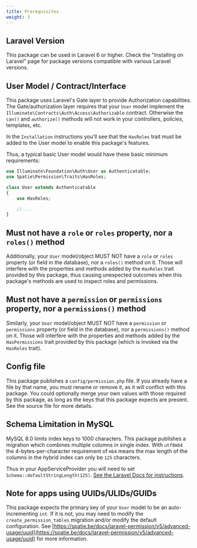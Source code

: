 ```yaml
---
title: Prerequisites
weight: 3
---
```


## Laravel Version

This package can be used in Laravel 6 or higher. Check the "Installing on Laravel" page for package versions compatible with various Laravel versions.

## User Model / Contract/Interface

This package uses Laravel's Gate layer to provide Authorization capabilities.
The Gate/authorization layer requires that your `User` model implement the `Illuminate\Contracts\Auth\Access\Authorizable` contract. 
Otherwise the `can()` and `authorize()` methods will not work in your controllers, policies, templates, etc.

In the `Installation` instructions you'll see that the `HasRoles` trait must be added to the User model to enable this package's features.

Thus, a typical basic User model would have these basic minimum requirements:

```php
use Illuminate\Foundation\Auth\User as Authenticatable;
use Spatie\Permission\Traits\HasRoles;

class User extends Authenticatable
{
    use HasRoles;

    // ...
}
```

## Must not have a `role` or `roles` property, nor a `roles()` method

Additionally, your `User` model/object MUST NOT have a `role` or `roles` property (or field in the database), nor a `roles()` method on it. Those will interfere with the properties and methods added by the `HasRoles` trait provided by this package, thus causing unexpected outcomes when this package's methods are used to inspect roles and permissions.

## Must not have a `permission` or `permissions` property, nor a `permissions()` method

Similarly, your `User` model/object MUST NOT have a `permission` or `permissions` property (or field in the database), nor a `permissions()` method on it. Those will interfere with the properties and methods added by the `HasPermissions` trait provided by this package (which is invoked via the `HasRoles` trait).

## Config file

This package publishes a `config/permission.php` file. If you already have a file by that name, you must rename or remove it, as it will conflict with this package. You could optionally merge your own values with those required by this package, as long as the keys that this package expects are present. See the source file for more details.

## Schema Limitation in MySQL

MySQL 8.0 limits index keys to 1000 characters. This package publishes a migration which combines multiple columns in single index. With `utf8mb4` the 4-bytes-per-character requirement of `mb4` means the max length of the columns in the hybrid index can only be `125` characters.

Thus in your AppServiceProvider you will need to set `Schema::defaultStringLength(125)`. [See the Laravel Docs for instructions](https://laravel.com/docs/migrations#index-lengths-mysql-mariadb).

## Note for apps using UUIDs/ULIDs/GUIDs

This package expects the primary key of your `User` model to be an auto-incrementing `int`. If it is not, you may need to modify the `create_permission_tables` migration and/or modify the default configuration. See [https://spatie.be/docs/laravel-permission/v5/advanced-usage/uuid](https://spatie.be/docs/laravel-permission/v5/advanced-usage/uuid) for more information. 

